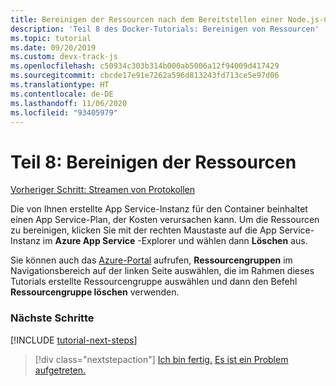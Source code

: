 ```yaml
---
title: Bereinigen der Ressourcen nach dem Bereitstellen einer Node.js-Container-App in Visual Studio Code
description: 'Teil 8 des Docker-Tutorials: Bereinigen von Ressourcen'
ms.topic: tutorial
ms.date: 09/20/2019
ms.custom: devx-track-js
ms.openlocfilehash: c50934c303b314b000ab5006a12f94009d417429
ms.sourcegitcommit: cbcde17e91e7262a596d813243fd713ce5e97d06
ms.translationtype: HT
ms.contentlocale: de-DE
ms.lasthandoff: 11/06/2020
ms.locfileid: "93405979"
---
```

# <a name="part-8-clean-up-resources"></a>Teil 8: Bereinigen der Ressourcen

[Vorheriger Schritt: Streamen von Protokollen](tutorial-vscode-docker-node-07.md)

Die von Ihnen erstellte App Service-Instanz für den Container beinhaltet einen App Service-Plan, der Kosten verursachen kann. Um die Ressourcen zu bereinigen, klicken Sie mit der rechten Maustaste auf die App Service-Instanz im **Azure App Service** -Explorer und wählen dann **Löschen** aus.

Sie können auch das [Azure-Portal](https://portal.azure.com) aufrufen, **Ressourcengruppen** im Navigationsbereich auf der linken Seite auswählen, die im Rahmen dieses Tutorials erstellte Ressourcengruppe auswählen und dann den Befehl **Ressourcengruppe löschen** verwenden.

### <a name="next-steps"></a>Nächste Schritte

[!INCLUDE [tutorial-next-steps](includes/tutorial-next-steps.md)]

> [!div class="nextstepaction"]
> [Ich bin fertig.](./how-to/deploy-containers.md) [Es ist ein Problem aufgetreten.](https://www.research.net/r/PWZWZ52?tutorial=node-deployment-docker-extension&step=clean-up-resources)